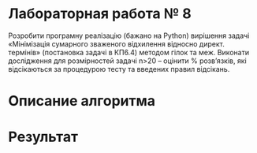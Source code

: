 # Лабораторная работа № 8 
Розробити програмну реалізацію (бажано на Python) вирішення задачі «Мінімізація сумарного зваженого відхилення відносно директ. термінів» (постановка задачі в КП6.4) методом гілок та меж. Виконати дослідження для розмірностей задачі n>20 – оцінити % розв’язків, які відсікаються за процедурою тесту та введених правил відсікань.

# Описание алгоритма 

# Результат

